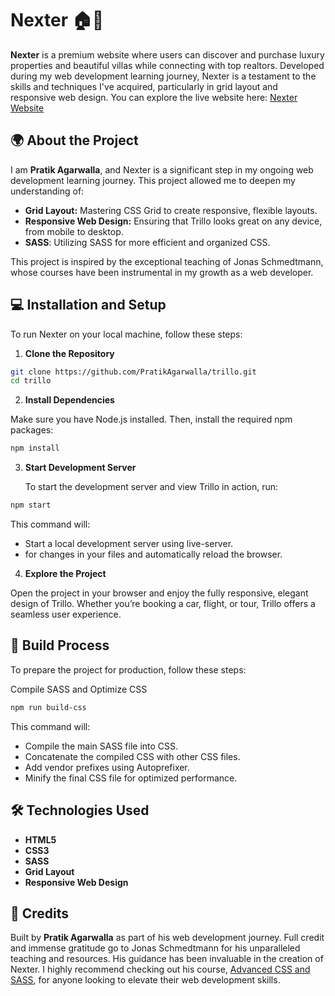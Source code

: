 # Nexter 🏠🌟

**Nexter** is a premium website where users can discover and purchase luxury properties and beautiful villas while connecting with top realtors. Developed during my web development learning journey, Nexter is a testament to the skills and techniques I've acquired, particularly in grid layout and responsive web design. You can explore the live website here: [Nexter Website](#)

## 🌍 About the Project

I am **Pratik Agarwalla**, and Nexter is a significant step in my ongoing web development learning journey. This project allowed me to deepen my understanding of:

- **Grid Layout:** Mastering CSS Grid to create responsive, flexible layouts.
- **Responsive Web Design:** Ensuring that Trillo looks great on any device, from mobile to desktop.
- **SASS**: Utilizing SASS for more efficient and organized CSS.

This project is inspired by the exceptional teaching of Jonas Schmedtmann, whose courses have been instrumental in my growth as a web developer.

## 💻 Installation and Setup

To run Nexter on your local machine, follow these steps:

1. **Clone the Repository**

```bash
git clone https://github.com/PratikAgarwalla/trillo.git
cd trillo
```

2. **Install Dependencies**

Make sure you have Node.js installed. Then, install the required npm packages:

```bash
npm install
```

3. **Start Development Server**

   To start the development server and view Trillo in action, run:

```bash
npm start
```

This command will:

- Start a local development server using live-server.
- for changes in your files and automatically reload the browser.

4. **Explore the Project**

Open the project in your browser and enjoy the fully responsive, elegant design of Trillo. Whether you’re booking a car, flight, or tour, Trillo offers a seamless user experience.

## 🔧 Build Process

To prepare the project for production, follow these steps:

Compile SASS and Optimize CSS

```bash
npm run build-css
```

This command will:

- Compile the main SASS file into CSS.
- Concatenate the compiled CSS with other CSS files.
- Add vendor prefixes using Autoprefixer.
- Minify the final CSS file for optimized performance.

## 🛠️ Technologies Used

- **HTML5**
- **CSS3**
- **SASS**
- **Grid Layout**
- **Responsive Web Design**

## 🎨 Credits

Built by **Pratik Agarwalla** as part of his web development journey. Full credit and immense gratitude go to Jonas Schmedtmann for his unparalleled teaching and resources. His guidance has been invaluable in the creation of Nexter. I highly recommend checking out his course, [Advanced CSS and SASS](https://www.udemy.com/share/101Wkw3@X1Bq7xbD-pL_r-v4ZtkdcInX6pgfwbGok6S8gNZg5Cl4FW4kV6Xzl1BXGW0-HkuXKQ==/), for anyone looking to elevate their web development skills.
